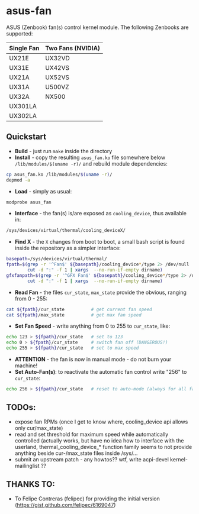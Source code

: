 asus-fan
========

ASUS (Zenbook) fan(s) control kernel module.
The following Zenbooks are supported:

Single Fan | Two Fans (NVIDIA)
-----------|-------------------
UX21E      | UX32VD
UX31E      | UX42VS
UX21A      | UX52VS
UX31A      | U500VZ
UX32A      | NX500
UX301LA    |
UX302LA    |


Quickstart
----------

- **Build** - just run ```make``` inside the directory
- **Install** - copy the resulting ```asus_fan.ko``` file somewhere below
  ```/lib/modules/$(uname -r)/``` and rebuild module dependencies:
```bash
cp asus_fan.ko /lib/modules/$(uname -r)/
depmod -a
```
- **Load** - simply as usual:
```bash
modprobe asus_fan
```
- **Interface** - the fan(s) is/are exposed as ```cooling_device```, thus available in:
```bash
/sys/devices/virtual/thermal/cooling_deviceX/
```
- **Find X** - the ```X``` changes from boot to boot, a small bash script is found inside
  the repository as a simpler interface:
```bash
basepath=/sys/devices/virtual/thermal/
fpath=$(grep -r '^Fan$' ${basepath}/cooling_device*/type 2> /dev/null | \
        cut -d ":" -f 1 | xargs  --no-run-if-empty dirname)
gfxfanpath=$(grep -r '^GFX Fan$' ${basepath}/cooling_device*/type 2> /dev/null | \
        cut -d ":" -f 1 | xargs  --no-run-if-empty dirname)
```
- **Read Fan** - the files ```cur_state```, ```max_state``` provide the obvious, ranging from 0 - 255:
```bash
cat ${fpath}/cur_state          # get current fan speed
cat ${fpath}/max_state          # get max fan speed
```
- **Set Fan Speed** - write anything from 0 to 255 to ```cur_state```, like:
```bash
echo 123 > ${fpath}/cur_state   # set to 123
echo 0 > ${fpath}/cur_state     # switch fan off (DANGEROUS!)
echo 255 > ${fpath}/cur_state   # set to max speed
```
- **ATTENTION** - the fan is now in manual mode - do not burn your machine!
- **Set Auto-Fan(s)**: to reactivate the automatic fan control write "256" to ```cur_state```:
```bash
echo 256 > ${fpath}/cur_state   # reset to auto-mode (always for all fans)
```

**TODOs**:
----------
- expose fan RPMs (once I get to know where, cooling_device api allows only cur/max_state)
- read and set threshold for maximum speed while automatically controlled (actually works, but have no idea how to interface with the userland, thermal_cooling_device_* function family seems to not provide anything beside cur-/max_state files inside /sys/...
- submit an upstream patch - any howtos?? wtf, write acpi-devel kernel-mailinglist ??


**THANKS TO**:
--------------
- To Felipe Contreras (felipec) for providing the initial version (https://gist.github.com/felipec/6169047)

